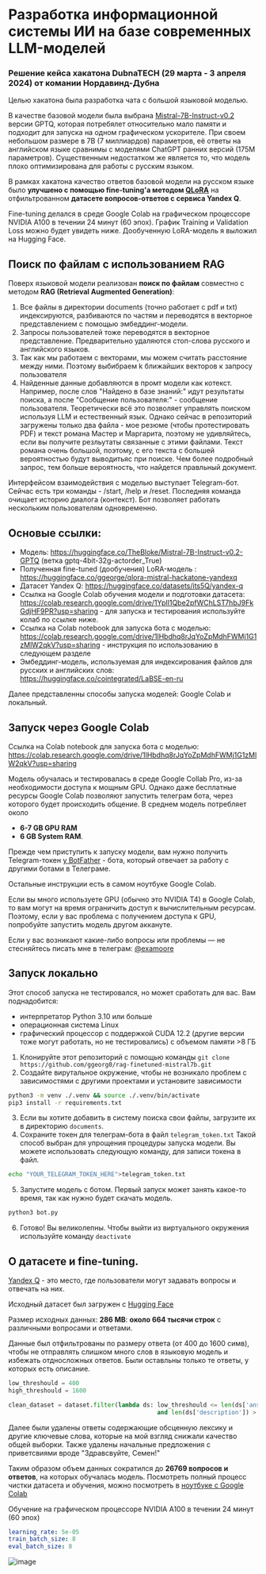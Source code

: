 # Разработка информационной системы ИИ на базе современных LLM-моделей
### Решение кейса хакатона DubnaTECH (29 марта - 3 апреля 2024) от комании Нордавинд-Дубна

Целью хакатона была разработка чата с большой языковой моделью. 

В качестве базовой модели была выбрана [Mistral-7B-Instruct-v0.2](https://huggingface.co/TheBloke/Mistral-7B-Instruct-v0.2-GPTQ) версии GPTQ, которая потребялет относительно мало памяти и подходит для запуска на одном графическом ускорителе. При своем небольшом размере в 7B (7 миллиардов) параметров, её ответы на английском языке сравнимы с моделями ChatGPT ранних версий (175М параметров). Существенным недостатком же является то, что модель плохо оптимизирована для работы с русским языком.

В рамках хакатона качество ответов базовой модели на русском языке было **улучшено с помощью fine-tuning'а методом [QLoRA](https://github.com/artidoro/qlora)** на отфильтрованном **датасете вопросов-ответов с сервиса Yandex Q**. 

Fine-tuning делался в среде Google Colab на графическом процессоре NVIDIA A100 в течении 24 минут (60 эпох). График Training и Validation Loss можно будет увидеть ниже. Дообученную LoRA-модель я выложил на Hugging Face. 

## Поиск по файлам с использованием RAG
Поверх языковой модели реализован **поиск по файлам** совместно с методом **RAG (Retrieval Augmented Generation)**: 
1. Все файлы в директории documents (точно работает с pdf и txt) индексируются, разбиваются по частям и переводятся в векторное представлением с помощью эмбеддинг-модели.
2. Запросы пользователей тоже переводятся в векторное представление. Предварительно удаляются стоп-слова русского и английского языков.
3. Так как мы работаем с векторами, мы можем считать расстояние между ними. Поэтому выбибраем k ближайших векторов к запросу пользователя
4. Найденные данные добавляются в промт модели как котекст. Например, после слов "Найдено в базе знаний:" идут результаты поиска, а после "Сообщение пользователя:" - сообщение пользователя. 
Теоретически всё это позволяет управлять поиском используя LLM и естественный язык. Однако сейчас в репозиторий загружены только два файла - мое резюме (чтобы протестировать PDF) и текст романа Мастер и Маргарита, поэтому не удивляйтесь, если вы получите резльутаты связанные с этими файлами. Текст романа очень большой, поэтому, с его текста с большей вероятностью будут выводитьяс при поиске. Чем более подробный запрос, тем больше вероятность, что найдется правльный документ.

Интерфейсом взаимодействия с моделью выступает Telegram-бот. Сейчас есть три команды - /start, /help и /reset. Последняя команда очищает историю диалога (контекст). Бот позволяет работать нескольким пользователям одновременно.

## Основые ссылки:
- Модель: https://huggingface.co/TheBloke/Mistral-7B-Instruct-v0.2-GPTQ (ветка gptq-4bit-32g-actorder_True)
- Полученная fine-tuned (дообучения) LoRA-модель : https://huggingface.co/ggeorge/qlora-mistral-hackatone-yandexq
- Датасет Yandex Q: https://huggingface.co/datasets/its5Q/yandex-q
- Ссылка на Google Colab обучения модели и подготовки датасета: https://colab.research.google.com/drive/1YpIl1Qbe2pfWChLST7hbJ9FkGdjHF9PR?usp=sharing - для запуска и тестирования используйте колаб по ссылке ниже.
- Ссылка на Colab notebook для запуска бота с моделью: https://colab.research.google.com/drive/1lHbdhq8rJqYoZpMdhFWMj1G1zMlW2qkV?usp=sharing - инструкция по использованию в следующем разделе
- Эмбеддинг-модель, используемая для индексирования файлов для русских и английских слов: https://huggingface.co/cointegrated/LaBSE-en-ru

Далее представленны способы запуска моделей: Google Colab и локальный. 
## Запуск через Google Colab

Ссылка на Colab notebook для запуска бота с моделью: https://colab.research.google.com/drive/1lHbdhq8rJqYoZpMdhFWMj1G1zMlW2qkV?usp=sharing

Модель обучалась и тестировалась в среде Google Collab Pro, из-за необходимости доступа к мощным GPU. Однако даже бесплатные ресурсы Google Colab позволяют запустить телеграм бота, через которого будет происходить общение.
В среднем модель потребляет около 
- **6-7 GB GPU RAM**
- **6 GB System RAM**.

Прежде чем приступить к запуску модели, вам нужно получить Telegram-токен [у BotFather](https://t.me/BotFather) - бота, который отвечает за работу с другими ботами в Телеграме.    

Остальные инструкции есть в самом ноутбуке Google Colab.

Если вы много используете GPU (обычно это NVIDIA T4) в Google Colab, то вам могут на время ограничить доступ к вычислительным ресурсам. Поэтому, если у вас проблема с получением доступа к GPU, попробуйте запустить модель другом аккануте.

Если у вас возникают какие-либо вопросы или проблемы — не стесняйтесь писать мне в телеграм: [@examoore](https://t.me/examoore)

## Запуск локально

Этот способ запуска не тестировался, но может сработать для вас.
Вам поднадобится:
- интерпретатор Python 3.10 или больше
- операционная система Linux
- графический процессор  с поддержкой CUDA 12.2 (другие версии тоже могут работать, но не тестировались) с объемом памяти >8 ГБ

1. Клонируйте этот репозиторий с помощью команды `git clone https://github.com/ggeorg0/rag-finetuned-mistral7b.git`
2. Создайте вирутальное окружение, чтобы не возникало проблем с зависимостями с другими проектами и установите зависимости
```bash
python3 -m venv ./.venv && source ./.venv/bin/activate
pip3 install -r requirements.txt
```
3. Если вы хотите добавить в систему поиска свои файлы, загрузите их в директорию `documents`.
4. Сохраните токен для телеграм-бота в файл `telegram_token.txt`  Такой способ выбран для упрощения процедуры запуска модели. Вы можете использовать следующую команду, для записи токена в файл. 
```bash
echo "YOUR_TELEGRAM_TOKEN_HERE">telegram_token.txt
```
5. Запустите модель с ботом. Первый запуск может занять какое-то время, так как нужно будет скачать модель. 
```bash
python3 bot.py
```
6. Готово! Вы великолепны. Чтобы выйти из виртуального окружения используйте команду `deactivate` 

## О датасете и fine-tuning.
[Yandex Q](https://yandex.ru/q/) - это место, где пользователи могут задавать вопросы и отвечать на них. 

Исходный датасет был загружен с [Hugging Face](https://huggingface.co/datasets/its5Q/yandex-q)

Размер исходных данных: **286 MB**: **около 664 тысячи строк** с различными вопросами и ответами.


Данные был отфильтрованы по размеру ответа (от 400 до 1600 симв), чтобы не отправлять слишком много слов в языковую модель и избежать отдносложных ответов. Были оставльны только те ответы, у которых есть описание. 

```python
low_threshould = 400
high_threshould = 1600

clean_dataset = dataset.filter(lambda ds: low_threshould <= len(ds['answer']) <= high_threshould
                                          and len(ds['description']) > 100)
```

Далее были удалены ответы содержающие обсценную лексику и другие ключевые слова, которые на мой взгляд снижали качество общей выборки. Также удалены начальные предложения с приветсвиями вроде "Здравсвуйте, Семен!"

Таким образом объем данных сократился до **26769 вопросов и ответов**, на которых обучалась модель. Посмотреть полный процесс чистки датасета и обучения, можно посмотреть в [ноутбуке с Google Colab](./model_fine-tuning-w-Qlora.ipynb)

Обучение на графическом процессоре NVIDIA A100 в течении 24 минут (60 эпох)
```yaml
learning_rate: 5e-05
train_batch_size: 8
eval_batch_size: 8
```

![image](https://github.com/ggeorg0/rag-finetuned-mistral7b/assets/89857543/3136afc1-1449-4f3c-bc5c-4f4ec9ffa4fb)

